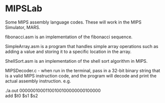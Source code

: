 # MIPSLab
Some MIPS assembly language codes. These will work in the MIPS Simulator, MARS.

fibonacci.asm is an implementation of the fibonacci sequence.

SimpleArray.asm is a program that handles simple array operations such as adding a value and storing it to a specific location in the array. 

ShellSort.asm is an implementation of the shell sort algorithm in MIPS.

MIPSDecoder.c - when run in the terminal, pass in a 32-bit binary string that is a valid MIPS instruction code, and the program will decode and print the actual assembly instruction. e.g.

./a.out 00000010001100100100000000100000
<br /> add $t0 $s1 $s2
